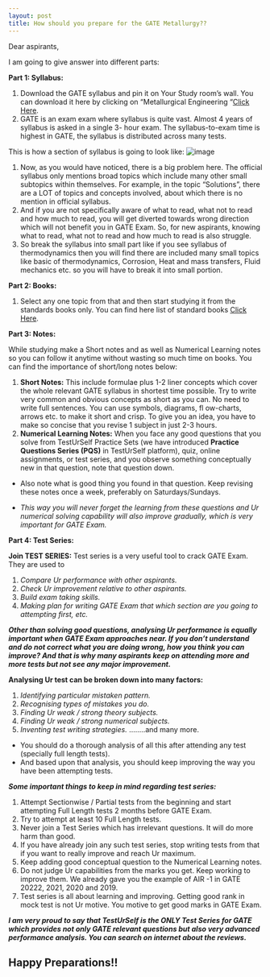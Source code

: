 ```yaml
---
layout: post
title: How should you prepare for the GATE Metallurgy?? 
---
```

Dear aspirants,

I am going to give answer into different parts:

**Part 1: Syllabus:**

1. Download the GATE syllabus and pin it on Your Study room’s wall. You can download it here by clicking on “Metallurgical Engineering “[Click Here]([https://online.testurself.in](https://www.testurself.in/what-is-gate/)).
2. GATE is an exam exam where syllabus is quite vast. Almost 4 years of syllabus is asked in a single 3- hour exam. The syllabus-to-exam time is highest in GATE, the syllabus is distributed across many tests.

This is how a section of syllabus is going to look like:
![image](/assets/images/13.jpg)

1. Now, as you would have noticed, there is a big problem here. The official syllabus only mentions broad topics which include many other small subtopics within themselves. For example, in the topic “Solutions”, there are a LOT of topics and concepts involved, about which there is no mention in official syllabus.
2. And if you are not specifically aware of what to read, what not to read and how much to read, you will get diverted towards wrong direction which will not benefit you in GATE Exam. So, for new aspirants, knowing what to read, what not to read and how much to read is also struggle.
3. So break the syllabus into small part like if you see syllabus of thermodynamics then you will find there are included many small topics like basic of thermodynamics, Corrosion, Heat and mass transfers, Fluid mechanics etc. so you will have to break it into small portion.

**Part 2: Books:**

1. Select any one topic from that and then start studying it from the standards books only. You can find here list of standard books [Click Here](https://www.testurself.in/reference-books/metallurgical-engineering/).

**Part 3: Notes:**

While studying make a Short notes and as well as Numerical Learning notes so you can follow it anytime without wasting so much time on books. You can find the importance of short/long notes below:

1. **Short Notes:** This include formulae plus 1-2 liner concepts which cover the whole relevant GATE syllabus in shortest time possible. Try to write very common and obvious concepts as short as you can. No need to write full sentences. You can use symbols, diagrams, fl ow-charts, arrows etc. to make it short and crisp. To give you an idea, you have to make so concise that you revise 1 subject in just 2-3 hours.
2. **Numerical Learning Notes:** When you face any good questions that you solve from TestUrSelf Practice Sets (we have introduced **Practice Questions Series (PQS)** in TestUrSelf platform), quiz, online assignments, or test series, and you observe something conceptually new in that question, note that question down.

- Also note what is good thing you found in that question. Keep revising these notes once a week, preferably on Saturdays/Sundays.

- *This way you will never forget the learning from these questions and Ur numerical solving capability will also improve gradually, which is very important for GATE Exam.*

**Part 4: Test Series:**

**Join TEST SERIES:** Test series is a very useful tool to crack GATE Exam. They are used to

1. *Compare Ur performance with other aspirants.*
2. *Check Ur improvement relative to other aspirants.*
3. *Build exam taking skills.*
4. *Making plan for writing GATE Exam that which section are you going to attempting first, etc.*

***Other than solving good questions, analysing Ur performance is equally important when GATE Exam approaches near. If you don’t understand and do not correct what you are doing wrong, how you think you can improve? And that is why many aspirants keep on attending more and more tests but not see any major improvement.***

**Analysing Ur test can be broken down into many factors:**

1. *Identifying particular mistaken pattern.*
2. *Recognising types of mistakes you do.*
3. *Finding Ur weak / strong theory subjects.*
4. *Finding Ur weak / strong numerical subjects.*
5. *Inventing test writing strategies.*
........and many more.

- You should do a thorough analysis of all this after attending any test (specially full length tests).
- And based upon that analysis, you should keep improving the way you have been attempting tests.

***Some important things to keep in mind regarding test series:***

1. Attempt Sectionwise / Partial tests from the beginning and start attempting Full Length tests 2 months before GATE Exam.
2. Try to attempt at least 10 Full Length tests.
3. Never join a Test Series which has irrelevant questions. It will do more harm than good.
4. If you have already join any such test series, stop writing tests from that if you want to really improve and reach Ur maximum.
5. Keep adding good conceptual question to the Numerical Learning notes.
6. Do not judge Ur capabilities from the marks you get. Keep working to improve them. We already gave you the example of AIR -1 in GATE 20222, 2021, 2020 and 2019.
7. Test series is all about learning and improving. Getting good rank in mock test is not Ur motive. You motive to get good marks in GATE Exam.

***I am very proud to say that TestUrSelf is the ONLY Test Series for GATE which provides not only GATE relevant questions but also very advanced performance analysis. You can search on internet about the reviews.***


Happy Preparations!!
----


